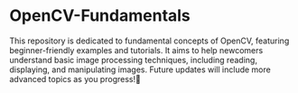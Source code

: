 # OpenCV-Fundamentals
This repository is dedicated to fundamental concepts of OpenCV, featuring beginner-friendly examples and tutorials. It aims to help newcomers understand basic image processing techniques, including reading, displaying, and manipulating images. Future updates will include more advanced topics as you progress!🚀

